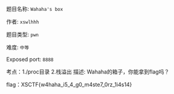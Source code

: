 题目名称: ```Wahaha's box```  

作者: ```xswlhhh```  

题目类型: ```pwn```  

难度: ```中等```  

Exposed port: ```8888```   

考点：1./proc目录
2.栈溢出
描述: Wahaha的箱子，你能拿到flag吗？

flag：XSCTF{w4haha_i5_4_g0_m4ste7_0rz_1i4s14}



